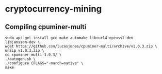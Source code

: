 # cryptocurrency-mining

## Compiling cpuminer-multi

```
sudo apt-get install gcc make automake libcurl4-openssl-dev libjansson-dev \
wget https://github.com/lucasjones/cpuminer-multi/archive/v1.0.3.zip \
unzip v1.0.3.zip \
cd cpuminer-multi-1.0.3/ \
./autogen.sh \
./configure CFLAGS="-march=native" \
make
```
